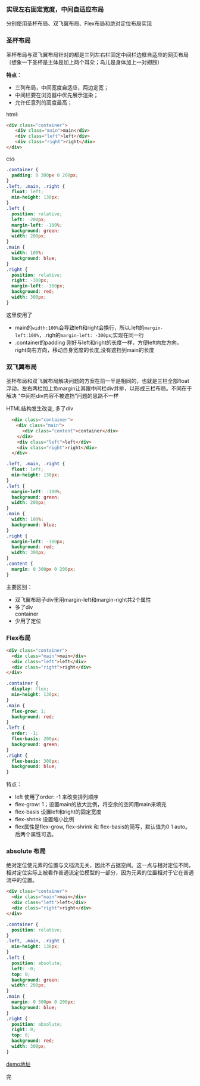 ### 实现左右固定宽度，中间自适应布局

分别使用圣杯布局、双飞翼布局、Flex布局和绝对定位布局实现

### 圣杯布局
圣杯布局与双飞翼布局针对的都是三列左右栏固定中间栏边框自适应的网页布局（想象一下圣杯是主体是加上两个耳朵；鸟儿是身体加上一对翅膀）

**特点**：
* 三列布局，中间宽度自适应，两边定宽；
* 中间栏要在浏览器中优先展示渲染；
* 允许任意列的高度最高；

html:
```html
<div class="container"> 
　　<div class="main">main</div> 
　　<div class="left">left</div> 
　　<div class="right">right</div> 
</div>
```
css
```css
.container {
  padding: 0 300px 0 200px;
}
.left, .main, .right {
  float: left;
  min-height: 130px;
}
.left {
  position: relative;
  left: -200px;
  margin-left: -100%;
  background: green;
  width: 200px;
}
.main {
  width: 100%;
  background: blue;
}
.right {
  position: relative;
  right: -300px;
  margin-left: -300px;
  background: red;
  width: 300px;
}
```
这里使用了 
* main的`width:100%`会导致left和right会换行，所以.left的`margin-left:100%`，.righ的`margin-left: -300px`;实现在同一行
* .container的padding 刚好与left和right的长度一样，方便left向左方向， right向右方向，移动自身宽度的长度,没有遮挡到main的长度


### 双飞翼布局
圣杯布局和双飞翼布局解决问题的方案在前一半是相同的，也就是三栏全部float浮动，左右两栏加上负margin让其跟中间栏div并排，以形成三栏布局。不同在于解决 “中间栏div内容不被遮挡”问题的思路不一样

HTML结构发生改变, 多了div
```html
  <div class="container"> 
　  <div class="main">
      <div class="content">container</div>
    </div>
    <div class="left">left</div>
    <div class="right">right</div> 
  </div>
```
```css
.left, .main, .right {
  float: left;
  min-height: 130px;
}
.left {
  margin-left: -100%;
  background: green;
  width: 200px;
}
.main {
  width: 100%;
  background: blue;
}
.right {
  margin-left: -300px;
  background: red;
  width: 300px;
}
.content {
  margin: 0 300px 0 200px;
}
```
主要区别： 
* 双飞翼布局子div里用margin-left和margin-right共2个属性
* 多了div<div class="content">container</div>
* 少用了定位


### Flex布局
```html
<div class="container">
  <div class="main">main</div>
  <div class="left">left</div>
  <div class="right">right</div> 
</div>
```

```css
.container {
  display: flex;
  min-height: 130px;
}
.main {
  flex-grow: 1;
  background: red;
}
.left {
  order: -1;
  flex-basis: 200px;
  background: green;
}
.right {
  flex-basis: 300px;
  background: blue;
}
```
特点：
* left 使用了order: -1 来改变排列顺序
* flex-grow: 1；设置main的放大比例，将空余的空间用main来填充
* flex-basis 设置left和right的固定宽度
* flex-shrink 设置缩小比例
* flex属性是flex-grow, flex-shrink 和 flex-basis的简写，默认值为0 1 auto。后两个属性可选。

### absolute 布局
绝对定位使元素的位置与文档流无关，因此不占据空间。这一点与相对定位不同，相对定位实际上被看作普通流定位模型的一部分，因为元素的位置相对于它在普通流中的位置。
```html
<div class="container">
  <div class="main">main</div>
  <div class="left">left</div>
  <div class="right">right</div> 
</div>
```

```css
.container {
  position: relative;
}
.left, .main, .right {
  min-height: 130px;
}
.left {
  position: absolute;
  left: -0;
  top: 0;
  background: green;
  width: 200px;
}
.main {
  margin: 0 300px 0 200px;
  background: blue;
}
.right {
  position: absolute;
  right: 0;
  top: 0;
  background: red;
  width: 300px;
}
```
[demo地址](https://github.com/gdutwyg/gitbook/tree/master/css/)

完
